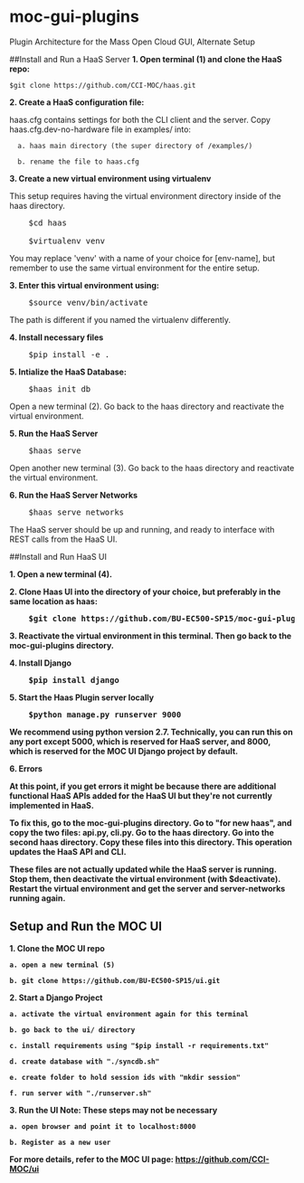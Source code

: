 # moc-gui-plugins
Plugin Architecture for the Mass Open Cloud GUI, Alternate Setup


##Install and Run a HaaS Server
<b>1. Open terminal (1) and clone the HaaS repo:</b>

    $git clone https://github.com/CCI-MOC/haas.git

<b>2. Create a HaaS configuration file:</b>

haas.cfg contains settings for both the CLI client and the server. Copy haas.cfg.dev-no-hardware file in examples/ into:
    
      a. haas main directory (the super directory of /examples/)

      b. rename the file to haas.cfg


<b>3. Create a new virtual environment using virtualenv</b>

This setup requires having the virtual environment directory inside of the haas directory.

<pre>
    $cd haas

    $virtualenv venv
</pre>

You may replace 'venv' with a name of your choice for [env-name], but remember to use the same virtual environment for the entire setup.

<b>3. Enter this virtual environment using:</b>
<pre>
    $source venv/bin/activate
</pre>
The path is different if you named the virtualenv differently.

<b>4. Install necessary files</b>
    
<pre>
    $pip install -e .
</pre>

<b>5. Intialize the HaaS Database:</b>
    
<pre>
    $haas init_db 
</pre>

Open a new terminal (2). Go back to the haas directory and reactivate the virtual environment.

<b>5. Run the HaaS Server</b>
<pre>
    $haas serve
</pre>

Open another new terminal (3). Go back to the haas directory and reactivate the virtual environment.

<b>6. Run the HaaS Server Networks</b>
<pre>
    $haas serve_networks
</pre>

The HaaS server should be up and running, and ready to interface with REST calls from the HaaS UI.

##Install and Run HaaS UI

<b>1. Open a new terminal (4).

<b>2. Clone Haas UI into the directory of your choice, but preferably in the same location as haas: </b>
<pre>
    $git clone https://github.com/BU-EC500-SP15/moc-gui-plugins.git
</pre>

<b>3. Reactivate the virtual environment in this terminal. Then go back to the moc-gui-plugins directory.

</b>

<b>4. Install Django </b>
<pre>
    $pip install django
</pre>

<b>5. Start the Haas Plugin server locally</b>
<pre>
    $python manage.py runserver 9000
</pre>
We recommend using python version 2.7. Technically, you can run this on any port except 5000, which is reserved for HaaS server, and 8000, which is reserved for the MOC UI Django project by default.

<b>6. Errors </b>

At this point, if you get errors it might be because there are additional functional HaaS APIs added for the HaaS UI but they're not currently implemented in HaaS. 

To fix this, go to the moc-gui-plugins directory. Go to "for new haas", and copy the two files: api.py, cli.py. Go to the haas directory. Go into the second haas directory. Copy these files into this directory. This operation updates the HaaS API and CLI.

These files are not actually updated while the HaaS server is running. Stop them, then deactivate the virtual environment (with $deactivate). Restart the virtual environment and get the server and server-networks running again.

## Setup and Run the MOC UI

<b>1. Clone the MOC UI repo </b>
    
    a. open a new terminal (5)

    b. git clone https://github.com/BU-EC500-SP15/ui.git

<b>2. Start a Django Project </b>

    a. activate the virtual environment again for this terminal

    b. go back to the ui/ directory
    
    c. install requirements using "$pip install -r requirements.txt"
    
    d. create database with "./syncdb.sh"

    e. create folder to hold session ids with "mkdir session"

    f. run server with "./runserver.sh"
    
<b> 3. Run the UI </b>
    Note: These steps may not be necessary

    a. open browser and point it to localhost:8000

    b. Register as a new user
    
<b> For more details, refer to the MOC UI page: https://github.com/CCI-MOC/ui</b>
